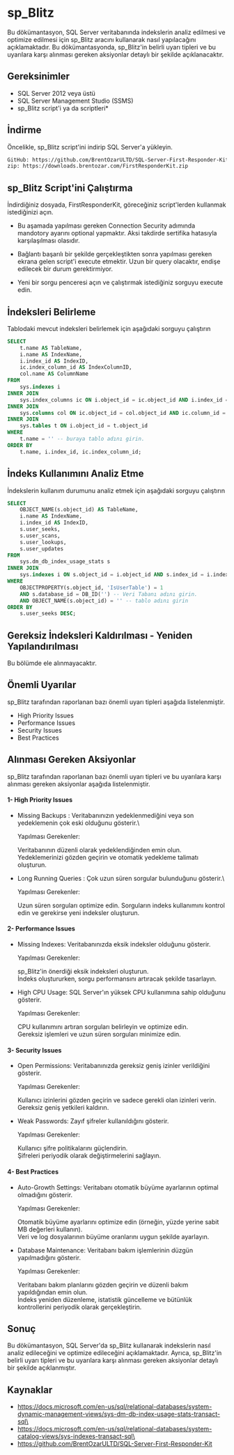 # sp_Blitz

Bu dökümantasyon, SQL Server veritabanında indekslerin analiz edilmesi ve optimize edilmesi için sp_Blitz aracını kullanarak nasıl yapılacağını açıklamaktadır. Bu dökümantasyonda, sp_Blitz'in belirli uyarı tipleri ve bu uyarılara karşı alınması gereken aksiyonlar detaylı bir şekilde açıklanacaktır.

## Gereksinimler 
- SQL Server 2012 veya üstü
- SQL Server Management Studio (SSMS)
- sp_Blitz script'i ya da scriptleri*

## İndirme

Öncelikle, sp_Blitz script'ini indirip SQL Server'a yükleyin.

```bash
GitHub: https://github.com/BrentOzarULTD/SQL-Server-First-Responder-Kit
zip: https://downloads.brentozar.com/FirstResponderKit.zip
```
## sp_Blitz Script'ini Çalıştırma

İndirdiğiniz dosyada, FirstResponderKit, göreceğiniz script'lerden kullanmak istediğinizi açın.

- Bu aşamada yapılması gereken Connection Security adımında mandotory ayarını optional yapmaktır. Aksi takdirde sertifika hatasıyla karşılaşılması olasıdır.

- Bağlantı başarılı bir şekilde gerçekleştikten sonra yapılması gereken ekrana gelen script'i execute etmektir. Uzun bir query olacaktır, endişe edilecek bir durum gerektirmiyor.

- Yeni bir sorgu penceresi açın ve çalıştırmak istediğiniz sorguyu execute edin.

## İndeksleri Belirleme
Tablodaki mevcut indeksleri belirlemek için aşağıdaki sorguyu çalıştırın

```sql 
SELECT 
    t.name AS TableName, 
    i.name AS IndexName, 
    i.index_id AS IndexID, 
    ic.index_column_id AS IndexColumnID, 
    col.name AS ColumnName
FROM 
    sys.indexes i
INNER JOIN 
    sys.index_columns ic ON i.object_id = ic.object_id AND i.index_id = ic.index_id
INNER JOIN 
    sys.columns col ON ic.object_id = col.object_id AND ic.column_id = col.column_id
INNER JOIN 
    sys.tables t ON i.object_id = t.object_id
WHERE 
    t.name = '' -- buraya tablo adını girin.
ORDER BY 
    t.name, i.index_id, ic.index_column_id;
```

## İndeks Kullanımını Analiz Etme
İndekslerin kullanım durumunu analiz etmek için aşağıdaki sorguyu çalıştırın
```sql 
SELECT 
    OBJECT_NAME(s.object_id) AS TableName,
    i.name AS IndexName,
    i.index_id AS IndexID,
    s.user_seeks,
    s.user_scans,
    s.user_lookups,
    s.user_updates
FROM 
    sys.dm_db_index_usage_stats s
INNER JOIN 
    sys.indexes i ON s.object_id = i.object_id AND s.index_id = i.index_id
WHERE 
    OBJECTPROPERTY(s.object_id, 'IsUserTable') = 1
    AND s.database_id = DB_ID('') -- Veri Tabanı adını girin.
    AND OBJECT_NAME(s.object_id) = '' -- tablo adını girin 
ORDER BY 
    s.user_seeks DESC;
```

## Gereksiz İndeksleri Kaldırılması - Yeniden Yapılandırılması
 Bu bölümde ele alınmayacaktır.

## Önemli Uyarılar
sp_Blitz tarafından raporlanan bazı önemli uyarı tipleri aşağıda listelenmiştir.

* High Priority Issues
* Performance Issues
* Security Issues
* Best Practices

## Alınması Gereken Aksiyonlar
sp_Blitz tarafından raporlanan bazı önemli uyarı tipleri ve bu uyarılara karşı alınması gereken aksiyonlar aşağıda listelenmiştir.

#### 1- High Priority Issues

* Missing Backups : Veritabanınızın yedeklenmediğini veya son yedeklemenin çok eski olduğunu gösterir.\
  
  Yapılması Gerekenler:

    Veritabanının düzenli olarak yedeklendiğinden emin olun.\
    Yedeklemerinizi gözden geçirin ve otomatik yedekleme talimatı oluşturun.

* Long Running Queries : Çok uzun süren sorgular bulunduğunu gösterir.\

   Yapılması Gerekenler:

    Uzun süren sorguları optimize edin.
    Sorguların indeks kullanımını kontrol edin ve gerekirse yeni indeksler oluşturun.

#### 2- Performance Issues

* Missing Indexes: Veritabanınızda eksik indeksler olduğunu gösterir.

  Yapılması Gerekenler:

    sp_Blitz'in önerdiği eksik indeksleri oluşturun.\
    İndeks oluştururken, sorgu performansını artıracak şekilde tasarlayın.

* High CPU Usage: SQL Server'ın yüksek CPU kullanımına sahip olduğunu gösterir.

   Yapılması Gerekenler:

    CPU kullanımını artıran sorguları belirleyin ve optimize edin.\
    Gereksiz işlemleri ve uzun süren sorguları minimize edin.

#### 3- Security Issues
  * Open Permissions: Veritabanınızda gereksiz geniş izinler verildiğini gösterir.

    Yapılması Gerekenler:

     Kullanıcı izinlerini gözden geçirin ve sadece gerekli olan izinleri verin.\
     Gereksiz geniş yetkileri kaldırın.

  * Weak Passwords: Zayıf şifreler kullanıldığını gösterir.

    Yapılması Gerekenler:

    Kullanıcı şifre politikalarını güçlendirin.\
    Şifreleri periyodik olarak değiştirmelerini sağlayın.

#### 4- Best Practices
  * Auto-Growth Settings: Veritabanı otomatik büyüme ayarlarının optimal olmadığını gösterir.

    Yapılması Gerekenler:

      Otomatik büyüme ayarlarını optimize edin (örneğin, yüzde yerine sabit MB değerleri kullanın).\
      Veri ve log dosyalarının büyüme oranlarını uygun şekilde ayarlayın.

  * Database Maintenance: Veritabanı bakım işlemlerinin düzgün yapılmadığını gösterir.

    Yapılması Gerekenler:

    Veritabanı bakım planlarını gözden geçirin ve düzenli bakım yapıldığından emin olun.\
    İndeks yeniden düzenleme, istatistik güncelleme ve bütünlük kontrollerini periyodik olarak gerçekleştirin.


## Sonuç 

Bu dökümantasyon, SQL Server'da sp_Blitz kullanarak indekslerin nasıl analiz edileceğini ve optimize edileceğini açıklamaktadır. Ayrıca, sp_Blitz'in belirli uyarı tipleri ve bu uyarılara karşı alınması gereken aksiyonlar detaylı bir şekilde açıklanmıştır. 

## Kaynaklar

   - https://docs.microsoft.com/en-us/sql/relational-databases/system-dynamic-management-views/sys-dm-db-index-usage-stats-transact-sql\
   - https://docs.microsoft.com/en-us/sql/relational-databases/system-catalog-views/sys-indexes-transact-sql\
   - https://github.com/BrentOzarULTD/SQL-Server-First-Responder-Kit